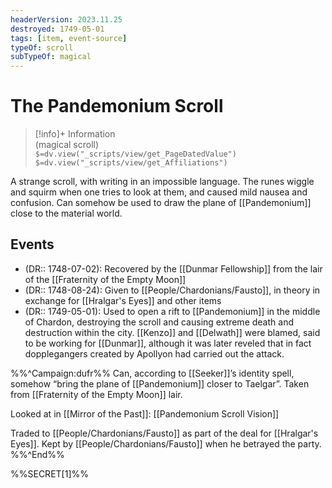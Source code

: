 ```yaml
---
headerVersion: 2023.11.25
destroyed: 1749-05-01
tags: [item, event-source]
typeOf: scroll
subTypeOf: magical
---
```

# The Pandemonium Scroll
>[!info]+ Information  
> (magical scroll)  
> `$=dv.view("_scripts/view/get_PageDatedValue")`  
> `$=dv.view("_scripts/view/get_Affiliations")`

A strange scroll, with writing in an impossible language. The runes wiggle and squirm when one tries to look at them, and caused mild nausea and confusion. Can somehow be used to draw the plane of [[Pandemonium]] close to the material world. 

## Events
- (DR:: 1748-07-02): Recovered by the [[Dunmar Fellowship]] from the lair of the [[Fraternity of the Empty Moon]]
- (DR:: 1748-08-24): Given to [[People/Chardonians/Fausto]], in theory in exchange for [[Hralgar's Eyes]] and other items
- (DR:: 1749-05-01): Used to open a rift to [[Pandemonium]] in the middle of Chardon, destroying the scroll and causing extreme death and destruction within the city. [[Kenzo]] and [[Delwath]] were blamed, said to be working for [[Dunmar]], although it was later reveled that in fact dopplegangers created by Apollyon had carried out the attack.

%%^Campaign:dufr%%
Can, according to [[Seeker]]’s identity spell, somehow “bring the plane of [[Pandemonium]] closer to Taelgar”. Taken from [[Fraternity of the Empty Moon]] lair. 

Looked at in [[Mirror of the Past]]: [[Pandemonium Scroll Vision]]

Traded to [[People/Chardonians/Fausto]] as part of the deal for [[Hralgar's Eyes]]. Kept by [[People/Chardonians/Fausto]] when he betrayed the party.
%%^End%%

%%SECRET[1]%%